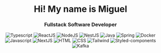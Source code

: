 <div align="center">
    <h1>Hi! My name is Miguel</h1>
    <h3>Fullstack Software Developer</h3>
</div>


<div align="center">
    <img title="Typescript" src="https://skillicons.dev/icons?i=ts" />
    <img title="ReactJS" src="https://skillicons.dev/icons?i=react" />
    <img title="NodeJS" src="https://skillicons.dev/icons?i=nodejs" />
    <img title="NestJS" src="https://skillicons.dev/icons?i=nestjs" />
    <img title="Java" src="https://skillicons.dev/icons?i=java" />
    <img title="Spring" src="https://skillicons.dev/icons?i=spring" />
    <img title="Docker" src="https://skillicons.dev/icons?i=docker" />
    <br/>
    <img title="Javascript" src="https://skillicons.dev/icons?i=js" />
    <img title="NextJS" src="https://skillicons.dev/icons?i=nextjs" />
    <img title="HTML" src="https://skillicons.dev/icons?i=html" />
    <img title="CSS" src="https://skillicons.dev/icons?i=css" />
    <img title="Tailwind" src="https://skillicons.dev/icons?i=tailwind" />
    <img title="Styled-components" src="https://skillicons.dev/icons?i=styledcomponents" />
    <img title="Kafka" src="https://skillicons.dev/icons?i=kafka" />
</div>
